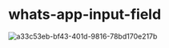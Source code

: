 # whats-app-input-field

![a33c53eb-bf43-401d-9816-78bd170e217b](https://user-images.githubusercontent.com/46577836/115150477-e0977f80-a068-11eb-8848-c590a7aa4bc8.jpg)
